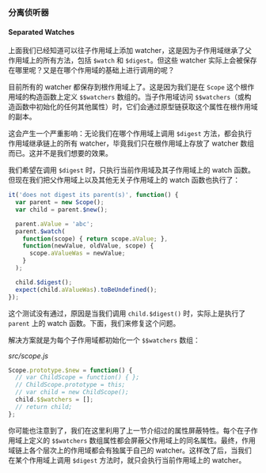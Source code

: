 ### 分离侦听器

#### Separated Watches

上面我们已经知道可以往子作用域上添加 watcher，这是因为子作用域继承了父作用域上的所有方法，包括 `$watch` 和 `$digest`。但这些 watcher 实际上会被保存在哪里呢？又是在哪个作用域的基础上进行调用的呢？

目前所有的 watcher 都保存到根作用域上了。这是因为我们是在 `Scope` 这个根作用域的构造函数上定义 `$$watchers` 数组的。当子作用域访问 `$$watchers`（或构造函数中初始化的任何其他属性）时，它们会通过原型链获取这个属性在根作用域的副本。

这会产生一个严重影响：无论我们在哪个作用域上调用 `$digest` 方法，都会执行作用域继承链上的所有 watcher，毕竟我们只在根作用域上存放了 watcher 数组而已。这并不是我们想要的效果。

我们希望在调用 `$digest` 时，只执行当前作用域及其子作用域上的 watch 函数。但现在我们把父作用域上以及其他无关子作用域上的 watch 函数也执行了：

```js
it('does not digest its parent(s)', function() {
  var parent = new Scope();
  var child = parent.$new();

  parent.aValue = 'abc';
  parent.$watch(
    function(scope) { return scope.aValue; },
    function(newValue, oldValue, scope) {
      scope.aValueWas = newValue;
    }
  );

  child.$digest();
  expect(child.aValueWas).toBeUndefined();
});
```

这个测试没有通过，原因是当我们调用 `child.$digest()` 时，实际上是执行了 `parent` 上的 watch 函数。下面，我们来修复这个问题。

解决方案就是为每个子作用域都初始化一个 `$$watchers` 数组：

_src/scope.js_

```js
Scope.prototype.$new = function() {
  // var ChildScope = function() { };
  // ChildScope.prototype = this;
  // var child = new ChildScope();
  child.$$watchers = [];
  // return child;
};
```

你可能也注意到了，我们在这里利用了上一节介绍过的属性屏蔽特性。每个在子作用域上定义的 `$$watchers` 数组属性都会屏蔽父作用域上的同名属性。最终，作用域链上各个层次上的作用域都会有独属于自己的 watcher。这样改了后，当我们在某个作用域上调用 `$digest` 方法时，就只会执行当前作用域上的 watcher。

